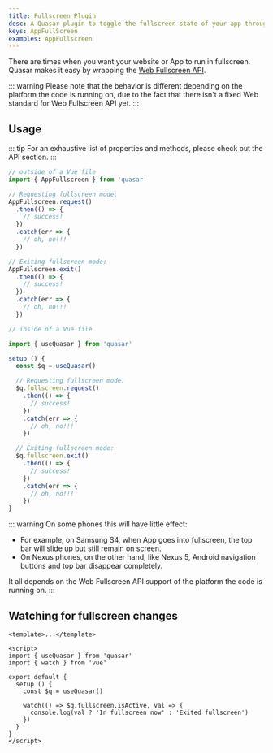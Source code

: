 ```yaml
---
title: Fullscreen Plugin
desc: A Quasar plugin to toggle the fullscreen state of your app through the Web Fullscreen API.
keys: AppFullScreen
examples: AppFullscreen
---
```

There are times when you want your website or App to run in fullscreen.
Quasar makes it easy by wrapping the [Web Fullscreen API](https://developer.mozilla.org/en-US/docs/Web/API/Fullscreen_API).

::: warning
Please note that the behavior is different depending on the platform the code is running on, due to the fact that there isn't a fixed Web standard for Web Fullscreen API yet.
:::

<doc-api file="AppFullscreen" />

<doc-installation plugins="AppFullscreen" />

## Usage
::: tip
For an exhaustive list of properties and methods, please check out the API section.
:::

```js
// outside of a Vue file
import { AppFullscreen } from 'quasar'

// Requesting fullscreen mode:
AppFullscreen.request()
  .then(() => {
    // success!
  })
  .catch(err => {
    // oh, no!!!
  })

// Exiting fullscreen mode:
AppFullscreen.exit()
  .then(() => {
    // success!
  })
  .catch(err => {
    // oh, no!!!
  })
```

```js
// inside of a Vue file

import { useQuasar } from 'quasar'

setup () {
  const $q = useQuasar()

  // Requesting fullscreen mode:
  $q.fullscreen.request()
    .then(() => {
      // success!
    })
    .catch(err => {
      // oh, no!!!
    })

  // Exiting fullscreen mode:
  $q.fullscreen.exit()
    .then(() => {
      // success!
    })
    .catch(err => {
      // oh, no!!!
    })
}
```

<doc-example title="Basic" file="Basic" />

<doc-example title="On custom element" file="Targeted" />

::: warning
On some phones this will have little effect:
* For example, on Samsung S4, when App goes into fullscreen, the top bar will slide up but still remain on screen.
* On Nexus phones, on the other hand, like Nexus 5, Android navigation buttons and top bar disappear completely.

It all depends on the Web Fullscreen API support of the platform the code is running on.
:::

## Watching for fullscreen changes

```vue
<template>...</template>

<script>
import { useQuasar } from 'quasar'
import { watch } from 'vue'

export default {
  setup () {
    const $q = useQuasar()

    watch(() => $q.fullscreen.isActive, val => {
      console.log(val ? 'In fullscreen now' : 'Exited fullscreen')
    })
  }
}
</script>
```
